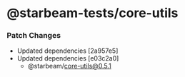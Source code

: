 # @starbeam-tests/core-utils

### Patch Changes

- Updated dependencies [2a957e5]
- Updated dependencies [e03c2a0]
  - @starbeam/core-utils@0.5.1
